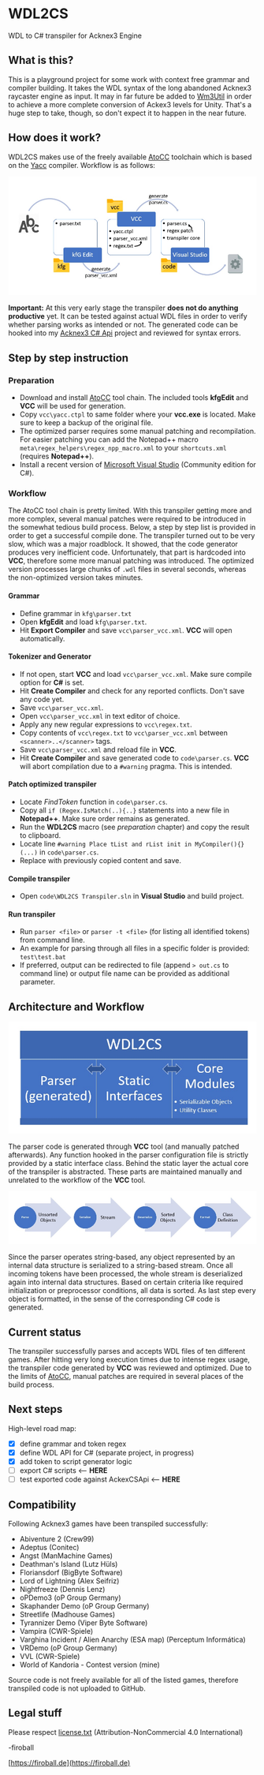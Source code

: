 # WDL2CS

WDL to C# transpiler for Acknex3 Engine

## What is this?

This is a playground project for some work with context free grammar and compiler building. It takes the WDL syntax of the long abandoned Acknex3 raycaster engine as input. It may in far future be added to [Wm3Util](https://github.com/firoball/Wm3Util) in order to achieve a more complete conversion of Ackex3 levels for Unity. That's a huge step to take, though, so don't expect it to happen in the near future.

## How does it work?

WDL2CS makes use of the freely available [AtoCC](https://atocc.de) toolchain which is based on the [Yacc](https://de.wikipedia.org/wiki/Yacc) compiler.
Workflow is as follows:

![Process](process.jpg)

__Important:__ At this very early stage the transpiler __does not do anything productive__ yet. It can be tested against actual WDL files in order to verify whether parsing works as intended or not.
The generated code can be hooked into my [Acknex3 C# Api](https://github.com/firoball/AcknexCSApi) project and reviewed for syntax errors.


## Step by step instruction

### Preparation

* Download and install [AtoCC](https://atocc.de) tool chain. The included tools **kfgEdit** and **VCC** will be used for generation.
* Copy `vcc\yacc.ctpl` to same folder where your **vcc.exe** is located. Make sure to keep a backup of the original file.
* The optimized parser requires some manual patching and recompilation. For easier patching you can add the Notepad++ macro `meta\regex_helpers\regex_npp_macro.xml` to your `shortcuts.xml` (requires **Notepad++**). 
* Install a recent version of [Microsoft Visual Studio](https://visualstudio.microsoft.com/de/downloads/) (Community edition for C#).

### Workflow

The AtoCC tool chain is pretty limited. With this transpiler getting more and more complex, several manual patches were required to be introduced in the somewhat tedious build process.
Below, a step by step list is provided in order to get a successful compile done.
The transpiler turned out to be very slow, which was a major roadblock. It showed, that the code generator produces very inefficient code. Unfortunately, that part is hardcoded into **VCC**, therefore some more manual patching was introduced. The optimized version processes large chunks of `.wdl` files in several seconds, whereas the non-optimized version takes minutes.

#### Grammar

* Define grammar in `kfg\parser.txt`
* Open **kfgEdit** and load `kfg\parser.txt`.
* Hit **Export Compiler** and save `vcc\parser_vcc.xml`. **VCC** will open automatically.

#### Tokenizer and Generator

* If not open, start **VCC** and load `vcc\parser_vcc.xml`. Make sure compile option for **C#** is set.
* Hit **Create Compiler** and check for any reported conflicts. Don't save any code yet.
* Save `vcc\parser_vcc.xml`.
* Open `vcc\parser_vcc.xml` in text editor of choice.
* Apply any new regular expressions to `vcc\regex.txt`.
* Copy contents of `vcc\regex.txt` to `vcc\parser_vcc.xml` between `<scanner>..</scanner>` tags.
* Save `vcc\parser_vcc.xml` and reload file in **VCC**.
* Hit **Create Compiler** and save generated code to `code\parser.cs`. **VCC** will abort compilation due to a `#warning` pragma. This is intended.

#### Patch optimized transpiler

* Locate _FindToken_ function in `code\parser.cs`.
* Copy all `if (Regex.IsMatch(..){..}` statements into a new file in **Notepad++**. Make sure order remains as generated.
* Run the **WDL2CS** macro (see _preparation_ chapter) and copy the result to clipboard.
* Locate line `#warning Place tList and rList init in MyCompiler(){} (...)` in `code\parser.cs`.
* Replace with previously copied content and save.

#### Compile transpiler

* Open `code\WDL2CS Transpiler.sln` in **Visual Studio** and build project.

#### Run transpiler

* Run `parser <file>` or `parser -t <file>` (for listing all identified tokens) from command line.
* An example for parsing through all files in a specific folder is provided: `test\test.bat`
* If preferred, output can be redirected to file (append `> out.cs` to command line) or output file name can be provided as additional parameter.

## Architecture and Workflow 

![Architecture](architecture.jpg)

The parser code is generated through **VCC** tool (and manually patched afterwards). Any function hooked in the parser configuration file is strictly provided by a static interface class. Behind the static layer the actual core of the transpiler is abstracted. These parts are maintained manually and unrelated to the workflow of the **VCC** tool.

![Workflow](workflow.jpg)

Since the parser operates string-based, any object represented by an internal data structure is serialized to a string-based stream. Once all incoming tokens have been processed, the whole stream is deserialized again into internal data structures. Based on certain criteria like required initialization or preprocessor conditions, all data is sorted.
As last step every object is formatted, in the sense of the corresponding C# code is generated.

## Current status

The transpiler successfully parses and accepts WDL files of ten different games. After hitting very long execution times due to intense regex usage, the transpiler code generated by **VCC** was reviewed and optimized.
Due to the limits of [AtoCC](https://atocc.de), manual patches are required in several places of the build process.

## Next steps

High-level road map:
* [x] define grammar and token regex
* [x] define WDL API for C# (separate project, in progress)
* [x] add token to script generator logic
* [ ] export C# scripts <-- __HERE__
* [ ] test exported code against AckexCSApi <-- __HERE__

## Compatibility

Following Acknex3 games have been transpiled successfully:

* Abiventure 2 (Crew99)
* Adeptus (Conitec)
* Angst (ManMachine Games)
* Deathman's Island (Lutz Hüls)
* Floriansdorf (BigByte Software)
* Lord of Lightning (Alex Seifriz)
* Nightfreeze (Dennis Lenz)
* oPDemo3 (oP Group Germany)
* Skaphander Demo (oP Group Germany)
* Streetlife (Madhouse Games)
* Tyrannizer Demo (Viper Byte Software)
* Vampira (CWR-Spiele)
* Varghina Incident / Alien Anarchy (ESA map) (Perceptum Informática)
* VRDemo (oP Group Germany)
* VVL (CWR-Spiele) 
* World of Kandoria - Contest version (mine)

Source code is not freely available for all of the listed games, therefore transpiled code is not uploaded to GitHub.

## Legal stuff

Please respect [license.txt](license.txt) (Attribution-NonCommercial 4.0 International)

-firoball

[https://firoball.de](https://firoball.de)
